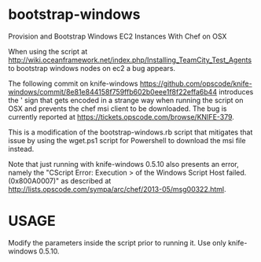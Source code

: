 bootstrap-windows
=================

Provision and Bootstrap Windows EC2 Instances With Chef on OSX

When using the script at http://wiki.oceanframework.net/index.php/Installing_TeamCity_Test_Agents to bootstrap windows nodes on ec2 a bug appears.

The following commit on knife-windows https://github.com/opscode/knife-windows/commit/8e81e844158f759ffb602b0eee1f8f22effa6b44 introduces the ' sign that gets encoded in a strange way when running the script on OSX and prevents the chef msi client to be downloaded. The bug is currently reported at https://tickets.opscode.com/browse/KNIFE-379.

This is a modification of the bootstrap-windows.rb script that mitigates that issue by using the wget.ps1 script for Powershell to download the msi file instead. 

Note that just running with knife-windows 0.5.10 also presents an error, namely the "CScript Error: Execution > of the Windows Script Host failed. (0x800A0007)" as described at http://lists.opscode.com/sympa/arc/chef/2013-05/msg00322.html.


USAGE
===
Modify the parameters inside the script prior to running it.
Use only knife-windows 0.5.10.

